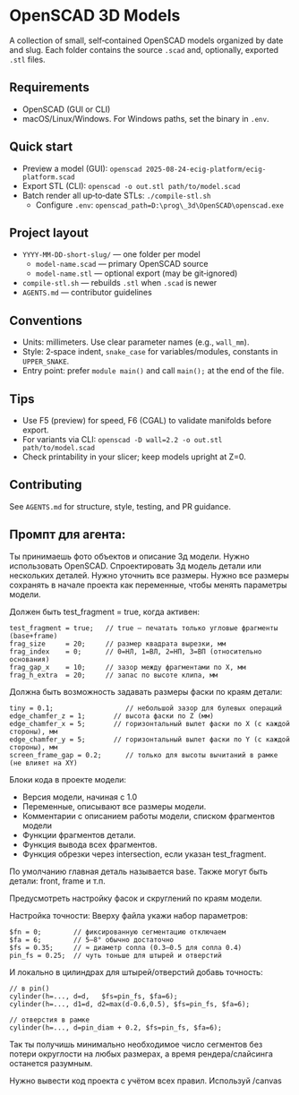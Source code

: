 # OpenSCAD 3D Models

A collection of small, self‑contained OpenSCAD models organized by date and slug. Each folder contains the source `.scad` and, optionally, exported `.stl` files.

## Requirements
- OpenSCAD (GUI or CLI)
- macOS/Linux/Windows. For Windows paths, set the binary in `.env`.

## Quick start
- Preview a model (GUI): `openscad 2025-08-24-ecig-platform/ecig-platform.scad`
- Export STL (CLI): `openscad -o out.stl path/to/model.scad`
- Batch render all up‑to‑date STLs: `./compile-stl.sh`
  - Configure `.env`: `openscad_path=D:\prog\_3d\OpenSCAD\openscad.exe`

## Project layout
- `YYYY-MM-DD-short-slug/` — one folder per model
  - `model-name.scad` — primary OpenSCAD source
  - `model-name.stl` — optional export (may be git‑ignored)
- `compile-stl.sh` — rebuilds `.stl` when `.scad` is newer
- `AGENTS.md` — contributor guidelines

## Conventions
- Units: millimeters. Use clear parameter names (e.g., `wall_mm`).
- Style: 2‑space indent, `snake_case` for variables/modules, constants in `UPPER_SNAKE`.
- Entry point: prefer `module main()` and call `main();` at the end of the file.

## Tips
- Use F5 (preview) for speed, F6 (CGAL) to validate manifolds before export.
- For variants via CLI: `openscad -D wall=2.2 -o out.stl path/to/model.scad`
- Check printability in your slicer; keep models upright at Z=0.

## Contributing
See `AGENTS.md` for structure, style, testing, and PR guidance.

## Промпт для агента:

Ты принимаешь фото объектов и описание 3д модели. Нужно использовать OpenSCAD.
Спроектировать 3д модель детали или нескольких деталей.
Нужно уточнить все размеры.
Нужно все размеры сохранять в начале проекта как переменные, чтобы менять параметры модели.

Должен быть test_fragment = true, когда активен:
```
test_fragment = true;   // true — печатать только угловые фрагменты (base+frame)
frag_size     = 20;     // размер квадрата вырезки, мм
frag_index    = 0;      // 0=НЛ, 1=ВЛ, 2=НП, 3=ВП (относительно основания)
frag_gap_x    = 10;     // зазор между фрагментами по X, мм
frag_h_extra  = 20;     // запас по высоте клипа, мм
```

Должна быть возможность задавать размеры фаски по краям детали:
```
tiny = 0.1;                  // небольшой зазор для булевых операций
edge_chamfer_z = 1;       // высота фаски по Z (мм)
edge_chamfer_x = 5;       // горизонтальный вылет фаски по X (с каждой стороны), мм
edge_chamfer_y = 5;       // горизонтальный вылет фаски по Y (с каждой стороны), мм
screen_frame_gap = 0.2;      // только для высоты вычитаний в рамке (не влияет на XY)
```

Блоки кода в проекте модели:
- Версия модели, начиная с 1.0
- Переменные, описывают все размеры модели.
- Комментарии с описанием работы модели, списком фрагментов модели
- Функции фрагментов детали.
- Функция вывода всех фрагментов.
- Функция обрезки через intersection, если указан test_fragment.

По умолчанию главная деталь называется base.
Также могут быть детали: front, frame и т.п.

Предусмотреть настройку фасок и скруглений по краям модели.

Настройка точности:
Вверху файла укажи набор параметров:
```
$fn = 0;        // фиксированную сегментацию отключаем
$fa = 6;        // 5–8° обычно достаточно
$fs = 0.35;     // ≈ диаметр сопла (0.3–0.5 для сопла 0.4)
pin_fs = 0.25;  // чуть тоньше для штырей и отверстий
```

И локально в цилиндрах для штырей/отверстий добавь точность:
```
// в pin()
cylinder(h=..., d=d,   $fs=pin_fs, $fa=6);
cylinder(h=..., d1=d, d2=max(d-0.6,0.5), $fs=pin_fs, $fa=6);

// отверстия в рамке
cylinder(h=..., d=pin_diam + 0.2, $fs=pin_fs, $fa=6);
```

Так ты получишь минимально необходимое число сегментов без потери округлости на любых размерах, а время рендера/слайсинга останется разумным.

Нужно вывести код проекта с учётом всех правил.
Используй /canvas